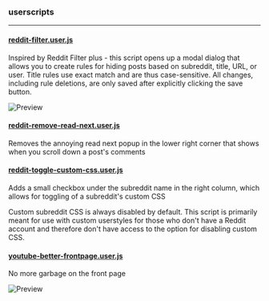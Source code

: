 ### userscripts

***

#### [reddit-filter.user.js](reddit-filter.user.js)
Inspired by Reddit Filter plus - this script opens up a modal dialog that allows you to create rules for hiding posts
based on subreddit, title, URL, or user. Title rules use exact match and are thus case-sensitive. All changes, including
rule deletions, are only saved after explicitly clicking the save button.

![Preview](https://imgrush.com/nzE7scNscp1g.png)

#### [reddit-remove-read-next.user.js](reddit-remove-read-next.user.js)
Removes the annoying read next popup in the lower right corner that shows when you scroll down a post's comments

#### [reddit-toggle-custom-css.user.js](reddit-toggle-custom-css.user.js)
Adds a small checkbox under the subreddit name in the right column, which allows for toggling of a subreddit's custom
CSS

Custom subreddit CSS is always disabled by default. This script is primarily meant for use with custom userstyles for
those who don't have a Reddit account and therefore don't have access to the option for disabling custom CSS.

#### [youtube-better-frontpage.user.js](youtube-better-frontpage.user.js)
No more garbage on the front page

![Preview](https://imgrush.com/HWHTGUHEVQCK.png)
